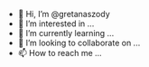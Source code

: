 - 👋 Hi, I’m @gretanaszody
- 👀 I’m interested in ...
- 🌱 I’m currently learning ...
- 💞️ I’m looking to collaborate on ...
- 📫 How to reach me ...

<!---
gretanaszody/gretanaszody is a ✨ special ✨ repository because its `README.md` (this file) appears on your GitHub profile.
You can click the Preview link to take a look at your changes.
--->
